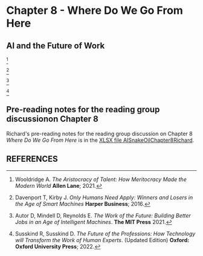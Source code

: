 # Chapter 8 - Where Do We Go From Here

## AI and the Future of Work

[^TheAristocracyOfTalent]

[^OnlyHumansNeedApply]

[^TheWorkOfTheFuture]

[^TheFutureOfTheProfessions]

## Pre-reading notes for the reading group discussionon Chapter 8

Richard's pre-reading notes for the reading group discussion on Chapter 8 _Where Do We Go From Here_ is in the [XLSX file AISnakeOilChapter8Richard](AISnakeOilChapter8Richard.xlsx).

## REFERENCES

[^TheAristocracyOfTalent]:
    Wooldridge A. _The Aristocracy of Talent: How Meritocracy Made the Modern World_ **Allen Lane**; 2021.

[^OnlyHumansNeedApply]:
    Davenport T, Kirby J. _Only Humans Need Apply: Winners and Losers in the Age of Smart Machines_ **Harper Business**; 2016.

[^TheWorkOfTheFuture]:
    Autor D, Mindell D, Reynolds E. _The Work of the Future: Building Better Jobs in an Age of Intelligent Machines_. **The MIT Press** 2021.
	
[^TheFutureOfTheProfessions]:
    Susskind R, Susskind D. _The Future of the Professions: How Technology will Transform the Work of Human Experts_. (Updated Edition) **Oxford: Oxford University Press**; 2022.  
